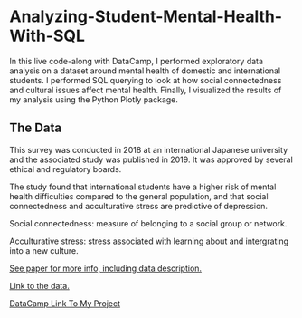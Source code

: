 # Analyzing-Student-Mental-Health-With-SQL

In this live code-along with DataCamp, I performed exploratory data analysis on a dataset around mental health of domestic and international students. 
I performed SQL querying to look at how social connectedness and cultural issues affect mental health.
Finally, I visualized the results of my analysis using the Python Plotly package.

## The Data

This survey was conducted in 2018 at an international Japanese university and the associated study was published in 2019. It was approved by several ethical and regulatory boards.

The study found that international students have a higher risk of mental health difficulties compared to the general population, and that social connectedness and acculturative stress are predictive of depression.

Social connectedness: measure of belonging to a social group or network.

Acculturative stress: stress associated with learning about and intergrating into a new culture.

[See paper for more info, including data description.](https://www.mdpi.com/2306-5729/4/3/124/htm)

[Link to the data.](https://www.mdpi.com/2306-5729/4/3/124/s1)

[DataCamp Link To My Project](https://app.datacamp.com/workspace/w/850f1494-e076-45b4-86bc-d38d9e0a0f78/edit)
